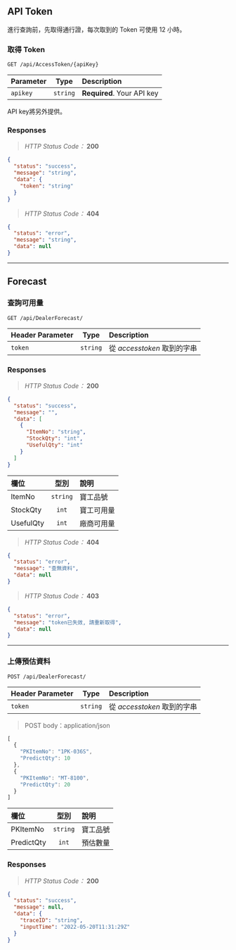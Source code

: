 ## API Token
進行查詢前，先取得通行證，每次取到的 Token 可使用 12 小時。


### 取得 Token

```http
GET /api/AccessToken/{apiKey}
```

| Parameter | Type | Description |
| :--- | :---: | :--- |
| `apikey` | `string` | **Required**. Your API key |

API key將另外提供。


### Responses
> _HTTP Status Code：_ **200**
```json
{
  "status": "success",
  "message": "string",
  "data": {
    "token": "string"
  }
}
```

> _HTTP Status Code：_ **404**
```json
{
  "status": "error",
  "message": "string",
  "data": null
}
```

---
## Forecast


### 查詢可用量

```http
GET /api/DealerForecast/
```

| Header Parameter | Type | Description |
| :--- | :---: | :--- |
| `token` | `string` | 從 _accesstoken_ 取到的字串 |

### Responses
> _HTTP Status Code：_ **200**
```json
{
  "status": "success",
  "message": "",
  "data": [
    {
      "ItemNo": "string",
      "StockQty": "int",
      "UsefulQty": "int"
    }
  ]
}
```

| 欄位 | 型別 | 說明 |
| :--- | :---: | :--- |
| ItemNo | `string` | 寶工品號 |
| StockQty | `int` | 寶工可用量 |
| UsefulQty | `int` | 廠商可用量 |


> _HTTP Status Code：_ **404**
```json
{
  "status": "error",
  "message": "查無資料",
  "data": null
}
```

> _HTTP Status Code：_ **403**
```json
{
  "status": "error",
  "message": "token已失效, 請重新取得",
  "data": null
}
```

---
### 上傳預估資料

```http
POST /api/DealerForecast/
```

| Header Parameter | Type | Description |
| :--- | :---: | :--- |
| `token` | `string` | 從 _accesstoken_ 取到的字串 |


> POST body：application/json
```javascript
[
  {
    "PKItemNo": "1PK-036S",
    "PredictQty": 10
  },
  {
    "PKItemNo": "MT-8100",
    "PredictQty": 20
  }
]
```
| 欄位 | 型別 | 說明 |
| :--- | :---: | :--- |
| PKItemNo | `string` | 寶工品號 |
| PredictQty | `int` | 預估數量 |


### Responses
> _HTTP Status Code：_ **200**
```json
{
  "status": "success",
  "message": null,
  "data": {
    "traceID": "string",
    "inputTime": "2022-05-20T11:31:29Z"
  }
}
```